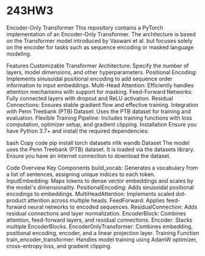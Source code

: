 # 243HW3

Encoder-Only Transformer
This repository contains a PyTorch implementation of an Encoder-Only Transformer. The architecture is based on the Transformer model introduced by Vaswani et al. but focuses solely on the encoder for tasks such as sequence encoding or masked language modeling.

Features
Customizable Transformer Architecture: Specify the number of layers, model dimensions, and other hyperparameters.
Positional Encoding: Implements sinusoidal positional encoding to add sequence order information to input embeddings.
Multi-Head Attention: Efficiently handles attention mechanisms with support for masking.
Feed-Forward Networks: Fully connected layers with dropout and ReLU activation.
Residual Connections: Ensures stable gradient flow and effective training.
Integration with Penn Treebank (PTB) Dataset: Uses the PTB dataset for training and evaluation.
Flexible Training Pipeline: Includes training functions with loss computation, optimizer setup, and gradient clipping.
Installation
Ensure you have Python 3.7+ and install the required dependencies:

bash
Copy code
pip install torch datasets nltk wandb
Dataset
The model uses the Penn Treebank (PTB) dataset. It is loaded via the datasets library. Ensure you have an internet connection to download the dataset.

Code Overview
Key Components
build_vocab: Generates a vocabulary from a list of sentences, assigning unique indices to each token.
InputEmbedding: Maps tokens to dense vector embeddings and scales by the model's dimensionality.
PositionalEncoding: Adds sinusoidal positional encodings to embeddings.
MultiHeadAttention: Implements scaled dot-product attention across multiple heads.
FeedForward: Applies feed-forward neural networks to encoded sequences.
ResidualConnection: Adds residual connections and layer normalization.
EncoderBlock: Combines attention, feed-forward layers, and residual connections.
Encoder: Stacks multiple EncoderBlocks.
EncoderOnlyTransformer: Combines embedding, positional encoding, encoder, and a linear projection layer.
Training Function
train_encoder_transformer: Handles model training using AdamW optimizer, cross-entropy loss, and gradient clipping.
